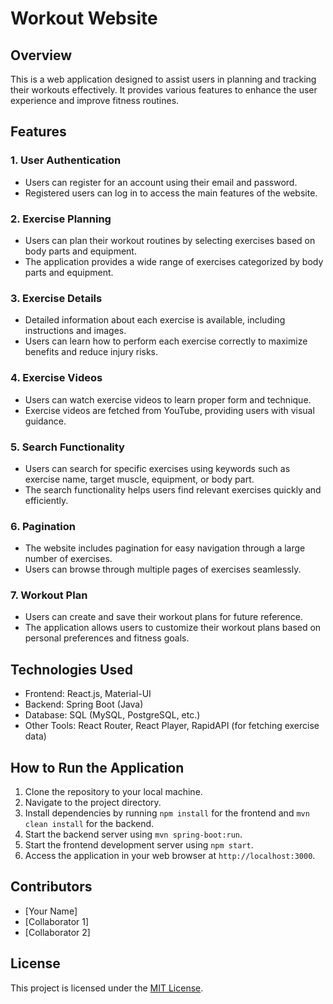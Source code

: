 # Workout Website

## Overview
This is a web application designed to assist users in planning and tracking their workouts effectively. It provides various features to enhance the user experience and improve fitness routines.

## Features

### 1. User Authentication
- Users can register for an account using their email and password.
- Registered users can log in to access the main features of the website.

### 2. Exercise Planning
- Users can plan their workout routines by selecting exercises based on body parts and equipment.
- The application provides a wide range of exercises categorized by body parts and equipment.

### 3. Exercise Details
- Detailed information about each exercise is available, including instructions and images.
- Users can learn how to perform each exercise correctly to maximize benefits and reduce injury risks.

### 4. Exercise Videos
- Users can watch exercise videos to learn proper form and technique.
- Exercise videos are fetched from YouTube, providing users with visual guidance.

### 5. Search Functionality
- Users can search for specific exercises using keywords such as exercise name, target muscle, equipment, or body part.
- The search functionality helps users find relevant exercises quickly and efficiently.

### 6. Pagination
- The website includes pagination for easy navigation through a large number of exercises.
- Users can browse through multiple pages of exercises seamlessly.

### 7. Workout Plan
- Users can create and save their workout plans for future reference.
- The application allows users to customize their workout plans based on personal preferences and fitness goals.

## Technologies Used
- Frontend: React.js, Material-UI
- Backend: Spring Boot (Java)
- Database: SQL (MySQL, PostgreSQL, etc.)
- Other Tools: React Router, React Player, RapidAPI (for fetching exercise data)

## How to Run the Application
1. Clone the repository to your local machine.
2. Navigate to the project directory.
3. Install dependencies by running `npm install` for the frontend and `mvn clean install` for the backend.
4. Start the backend server using `mvn spring-boot:run`.
5. Start the frontend development server using `npm start`.
6. Access the application in your web browser at `http://localhost:3000`.

## Contributors
- [Your Name]
- [Collaborator 1]
- [Collaborator 2]

## License
This project is licensed under the [MIT License](LICENSE).
